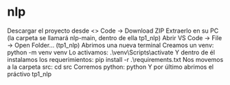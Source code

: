 # nlp

Descargar el proyecto desde <> Code -> Download ZIP
Extraerlo en su PC (la carpeta se llamará nlp-main, dentro de ella tp1_nlp)
Abrir VS Code -> File -> Open Folder... (tp1_nlp)
Abrimos una nueva terminal
Creamos un venv: python -m venv venv
Lo activamos: .\venv\Scripts\activate
Y dentro de él instalamos los requerimientos: pip install -r .\requirements.txt
Nos movemos a la carpeta src: cd src
Corremos python: python
Y por último abrimos el práctivo tp1_nlp
